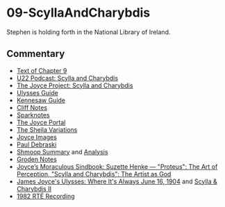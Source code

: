 # 09-ScyllaAndCharybdis

Stephen is holding forth in the National Library of Ireland.

## Commentary

- [Text of Chapter 9](http://www.online-literature.com/james_joyce/ulysses/9/)
- [U22 Podcast: Scylla and Charybdis](https://u22pod.com/episodes/episode-9-scylla-and-charybdis)
- [The Joyce Project: Scylla and Charybdis](http://m.joyceproject.com/chapters/scylla.html)
- [Ulysses Guide](http://www.ulyssesguide.com/9-scylla-charybdis)
- [Kennesaw Guide](http://web.archive.org/web/20120618124805/http://ksumail.kennesaw.edu/~mglosup/ulysses/scylla.htm)
- [Cliff Notes](http://www.cliffsnotes.com/literature/u/ulysses/summary-and-analysis/chapter-9)
- [Sparknotes](http://www.sparknotes.com/lit/ulysses/section9.rhtml)
- [The Joyce Portal](http://web.archive.org/web/20130409060521/http://www.robotwisdom.com/jaj/ulysses/index.html#scylla)
- [The Sheila Variations](http://www.sheilaomalley.com/?p=7581)
- [Joyce Images](http://www.joyceimages.com/chapter/09/)
- [Paul Debraski](https://ijustreadaboutthat.wordpress.com/2010/07/26/james-joyce%E2%80%93week-3-ulysses-1922/)
- [Shmoop Summary](http://www.shmoop.com/ulysses-joyce/episode-9-scylla-and-charybdis-summary.html) and [Analysis](http://www.shmoop.com/ulysses-joyce/scylla-and-charybdis-analysis-summary.html)
- [Groden Notes](http://www.michaelgroden.com/notes/open09.html)
- [Joyce’s Moraculous Sindbook: Suzette Henke — "Proteus": The Art of Perception, "Scylla and Charybdis": The Artist as God](https://ohiostatepress.org/books/Complete%20PDFs/Henke%20Joyces/05.pdf)
- [James Joyce's Ulysses: Where It's Always June 16, 1904](http://loki.stockton.edu/~kinsellt/projects/ulysses/storyReader$17.html) and [Scylla & Charybdis II](http://loki.stockton.edu/~kinsellt/projects/ulysses/storyReader$23.html)
- [1982 RTÉ Recording](https://archive.org/download/Ulysses-Audiobook-Merged/09__Scylla_And_Charybdis.mp3)
